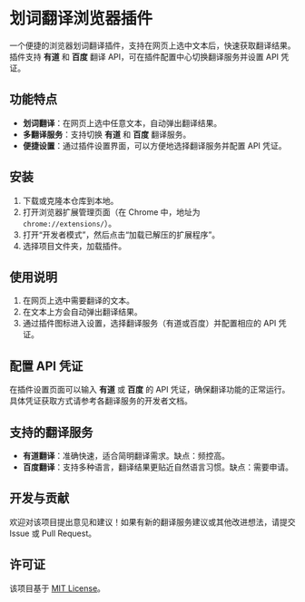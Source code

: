 # 划词翻译浏览器插件

一个便捷的浏览器划词翻译插件，支持在网页上选中文本后，快速获取翻译结果。插件支持 **有道** 和 **百度** 翻译 API，可在插件配置中心切换翻译服务并设置 API 凭证。

## 功能特点

- **划词翻译**：在网页上选中任意文本，自动弹出翻译结果。
- **多翻译服务**：支持切换 **有道** 和 **百度** 翻译服务。
- **便捷设置**：通过插件设置界面，可以方便地选择翻译服务并配置 API 凭证。

## 安装

1. 下载或克隆本仓库到本地。
2. 打开浏览器扩展管理页面（在 Chrome 中，地址为 `chrome://extensions/`）。
3. 打开“开发者模式”，然后点击“加载已解压的扩展程序”。
4. 选择项目文件夹，加载插件。

## 使用说明

1. 在网页上选中需要翻译的文本。
2. 在文本上方会自动弹出翻译结果。
3. 通过插件图标进入设置，选择翻译服务（有道或百度）并配置相应的 API 凭证。

## 配置 API 凭证

在插件设置页面可以输入 **有道** 或 **百度** 的 API 凭证，确保翻译功能的正常运行。具体凭证获取方式请参考各翻译服务的开发者文档。

## 支持的翻译服务

- **有道翻译**：准确快速，适合简明翻译需求。缺点：频控高。
- **百度翻译**：支持多种语言，翻译结果更贴近自然语言习惯。缺点：需要申请。

## 开发与贡献

欢迎对该项目提出意见和建议！如果有新的翻译服务建议或其他改进想法，请提交 Issue 或 Pull Request。

## 许可证

该项目基于 [MIT License](LICENSE)。
